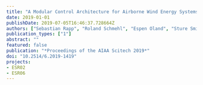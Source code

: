 ```yaml
---
title: "A Modular Control Architecture for Airborne Wind Energy Systems"
date: 2019-01-01
publishDate: 2019-07-05T16:46:37.728664Z
authors: ["Sebastian Rapp", "Roland Schmehl", "Espen Oland", "Sture Smidt", "Thomas Haas", "Johan Meyers"]
publication_types: ["1"]
abstract: ""
featured: false
publication: "*Proceedings of the AIAA Scitech 2019*"
doi: "10.2514/6.2019-1419"
projects:
- ESR02
- ESR06
---
```

